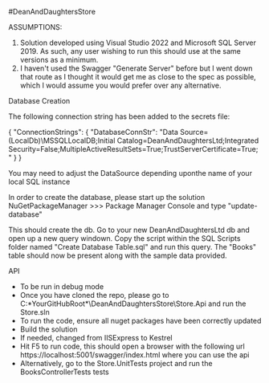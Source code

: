 #DeanAndDaughtersStore

ASSUMPTIONS: 
1. Solution developed using Visual Studio 2022 and Microsoft SQL Server 2019. As such, any user wishing to run this should use at the same versions as a minimum.  
2. I haven't used the Swagger "Generate Server" before but I went down that route as I thought it would get me as close to the spec as possible, which I would assume you would prefer over any alternative.


Database Creation

The following connection string has been added to the secrets file:

{
  "ConnectionStrings": {
    "DatabaseConnStr": "Data Source=(LocalDb)\\MSSQLLocalDB;Initial Catalog=DeanAndDaughtersLtd;Integrated Security=False;MultipleActiveResultSets=True;TrustServerCertificate=True;"
  }
}

You may need to adjust the DataSource depending uponthe name of your local SQL instance 

In order to create the database, please start up the solution
NuGetPackageManager >>> Package Manager Console and type "update-database"

This should create the db. 
Go to your new DeanAndDaughtersLtd db and open up a new query windown. 
Copy the script within the SQL Scripts folder named "Create Database Table.sql" and run this query. The "Books" table should now be present along with the sample data provided. 

API
- To be run in debug mode
- Once you have cloned the repo, please go to C:\*YourGitHubRoot*\DeanAndDaughtersStore\Store.Api and run the Store.sln
- To run the code, ensure all nuget packages have been correctly updated
- Build the solution 
- If needed, changed from IISExpress to Kestrel
- Hit F5 to run code, this should open a browser with the following url https://localhost:5001/swagger/index.html where you can use the api 
- Alternatively, go to the Store.UnitTests project and run the BooksControllerTests tests 

